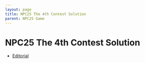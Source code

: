 ```yaml
---
layout: page
title: NPC25 The 4th Contest Solution
parent: NPC25 Game
---
```


# NPC25 The 4th Contest Solution

- [Editorial](/npc/25sp/fourth/solution/NPC2025_4th_editorial.pdf)
